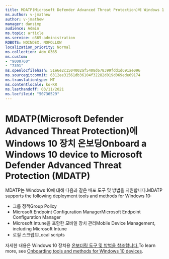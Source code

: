 ```yaml
---
title: MDATP(Microsoft Defender Advanced Threat Protection)에 Windows 10 장치 온보딩
ms.author: v-jmathew
author: v-jmathew
manager: dansimp
audience: Admin
ms.topic: article
ms.service: o365-administration
ROBOTS: NOINDEX, NOFOLLOW
localization_priority: Normal
ms.collection: Adm_O365
ms.custom:
- "9000760"
- "7391"
ms.openlocfilehash: 51e6e2c1504002af5408d678399fdd1d691ae096
ms.sourcegitcommit: 6312ee31561db36104f32282d019d069ede69174
ms.translationtype: MT
ms.contentlocale: ko-KR
ms.lasthandoff: 03/11/2021
ms.locfileid: "50736529"
---
```

# <a name="onboard-a-windows-10-device-to-microsoft-defender-advanced-threat-protection-mdatp"></a><span data-ttu-id="97c30-102">MDATP(Microsoft Defender Advanced Threat Protection)에 Windows 10 장치 온보딩</span><span class="sxs-lookup"><span data-stu-id="97c30-102">Onboard a Windows 10 device to Microsoft Defender Advanced Threat Protection (MDATP)</span></span>

<span data-ttu-id="97c30-103">MDATP는 Windows 10에 대해 다음과 같은 배포 도구 및 방법을 지원합니다.</span><span class="sxs-lookup"><span data-stu-id="97c30-103">MDATP supports the following deployment tools and methods for Windows 10:</span></span>

- <span data-ttu-id="97c30-104">그룹 정책</span><span class="sxs-lookup"><span data-stu-id="97c30-104">Group Policy</span></span>
- <span data-ttu-id="97c30-105">Microsoft Endpoint Configuration Manager</span><span class="sxs-lookup"><span data-stu-id="97c30-105">Microsoft Endpoint Configuration Manager</span></span>
- <span data-ttu-id="97c30-106">Microsoft Intune을 포함한 모바일 장치 관리</span><span class="sxs-lookup"><span data-stu-id="97c30-106">Mobile Device Management, including Microsoft Intune</span></span>
- <span data-ttu-id="97c30-107">로컬 스크립트</span><span class="sxs-lookup"><span data-stu-id="97c30-107">Local scripts</span></span>

<span data-ttu-id="97c30-108">자세한 내용은 Windows 10 장치용 [온보더링 도구 및 방법을 참조합니다.](https://go.microsoft.com/fwlink/?linkid=2143460)</span><span class="sxs-lookup"><span data-stu-id="97c30-108">To learn more, see [Onboarding tools and methods for Windows 10 devices](https://go.microsoft.com/fwlink/?linkid=2143460).</span></span>
